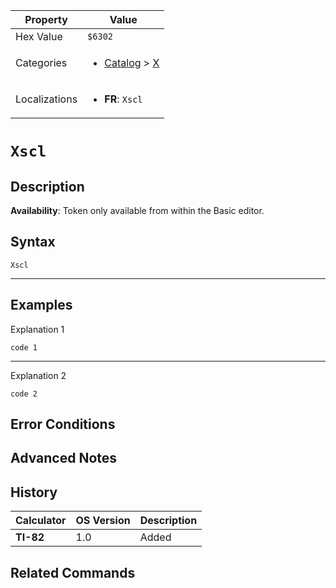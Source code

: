 | Property      | Value |
|---------------|-------|
| Hex Value     | `$6302`|
| Categories    | <ul><li>[Catalog](<../categories/Catalog.md>) > [X](<../categories/Catalog.md#X>)</li></ul> |
| Localizations | <ul><li><b>FR</b>: `Xscl`</li></ul> |

# `Xscl`

## Description



<b>Availability</b>: Token only available from within the Basic editor.

## Syntax
`Xscl`

<hr>

## Examples

Explanation 1
```ti-basic
code 1
```
---
Explanation 2
```ti-basic
code 2
```

## Error Conditions


## Advanced Notes


## History
| Calculator | OS Version | Description |
|------------|------------|-------------|
| <b>TI-82</b> | 1.0 | Added

## Related Commands

    